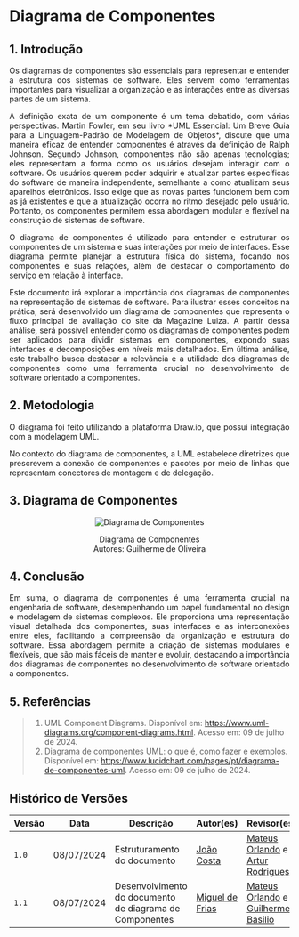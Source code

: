 # Diagrama de Componentes


## 1. Introdução

<p align="justify">
Os diagramas de componentes são essenciais para representar e entender a estrutura dos sistemas de software. Eles servem como ferramentas importantes para visualizar a organização e as interações entre as diversas partes de um sistema.
</p>

<p align="justify">
A definição exata de um componente é um tema debatido, com várias perspectivas. Martin Fowler, em seu livro *UML Essencial: Um Breve Guia para a Linguagem-Padrão de Modelagem de Objetos*, discute que uma maneira eficaz de entender componentes é através da definição de Ralph Johnson. Segundo Johnson, componentes não são apenas tecnologias; eles representam a forma como os usuários desejam interagir com o software. Os usuários querem poder adquirir e atualizar partes específicas do software de maneira independente, semelhante a como atualizam seus aparelhos eletrônicos. Isso exige que as novas partes funcionem bem com as já existentes e que a atualização ocorra no ritmo desejado pelo usuário. Portanto, os componentes permitem essa abordagem modular e flexível na construção de sistemas de software.
</p>

<p align="justify">
O diagrama de componentes é utilizado para entender e estruturar os componentes de um sistema e suas interações por meio de interfaces. Esse diagrama permite planejar a estrutura física do sistema, focando nos componentes e suas relações, além de destacar o comportamento do serviço em relação à interface.
</p>

<p align="justify">
Este documento irá explorar a importância dos diagramas de componentes na representação de sistemas de software. Para ilustrar esses conceitos na prática, será desenvolvido um diagrama de componentes que representa o fluxo principal de avaliação do site da Magazine Luiza. A partir dessa análise, será possível entender como os diagramas de componentes podem ser aplicados para dividir sistemas em componentes, expondo suas interfaces e decomposições em níveis mais detalhados. Em última análise, este trabalho busca destacar a relevância e a utilidade dos diagramas de componentes como uma ferramenta crucial no desenvolvimento de software orientado a componentes.
</p>


## 2. Metodologia


<p align="justify">
O diagrama foi feito utilizando a plataforma Draw.io, que possui integração com a modelagem UML.
</p>

<p align="justify">
No contexto do diagrama de componentes, a UML estabelece diretrizes que prescrevem a conexão de componentes e pacotes por meio de linhas que representam conectores de montagem e de delegação.
</p>




## 3. Diagrama de Componentes


<div align = "center"><img src="https://raw.githubusercontent.com/UnBArqDsw2024-1/2024.1_G7_My_Market/DiagramaDePacotes/docs/Imagens/Diagramas/DiagramaDeComponentes](https://github.com/UnBArqDsw2024-1/2024.1_G7_My_Market/blob/DiagramaDeComponentes/docs/Imagens/Diagramas/DiagramaDeComponentes.jpeg" alt="Diagrama de Componentes">
<p>Diagrama de Componentes<br> Autores: Guilherme de Oliveira</p></div>


## 4. Conclusão

<p align="justify">
Em suma, o diagrama de componentes é uma ferramenta crucial na engenharia de software, desempenhando um papel fundamental no design e modelagem de sistemas complexos. Ele proporciona uma representação visual detalhada dos componentes, suas interfaces e as interconexões entre eles, facilitando a compreensão da organização e estrutura do software. Essa abordagem permite a criação de sistemas modulares e flexíveis, que são mais fáceis de manter e evoluir, destacando a importância dos diagramas de componentes no desenvolvimento de software orientado a componentes.
</p>



## 5. Referências

> 1. UML Component Diagrams. Disponível em: https://www.uml-diagrams.org/component-diagrams.html. Acesso em: 09 de julho de 2024.
> 2. Diagrama de componentes UML: o que é, como fazer e exemplos. Disponível em: <https://www.lucidchart.com/pages/pt/diagrama-de-componentes-uml>. Acesso em: 09 de julho de 2024.

## Histórico de Versões

| Versão |     Data    | Descrição   | Autor(es) | Revisor(es) |
| ------ | ----------- | ----------- | --------- | ----------- |
| `1.0`  | 08/07/2024 | Estruturamento do documento | [João Costa](https://github.com/jvcostta)  | [Mateus Orlando](https://github.com/MateusPy) e [Artur Rodrigues](https://github.com/ArturRSA19)|
| `1.1`  | 08/07/2024 | Desenvolvimento do documento de diagrama de Componentes | [Miguel de Frias](https://github.com/migueldefrias)  | [Mateus Orlando](https://github.com/MateusPy) e [Guilherme Basilio](https://github.com/GuilhermeBES)|
